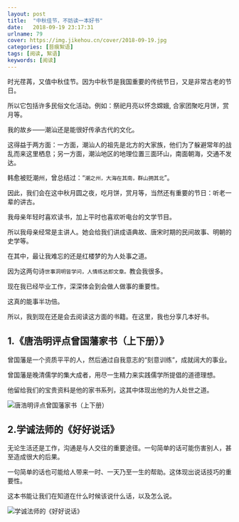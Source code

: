 ```yaml
---
layout: post
title:  "中秋佳节，不妨读一本好书"
date:   2018-09-19 23:17:31
urlname: 79
cover: https://img.jikehou.cn/cover/2018-09-19.jpg
categories: [苔痕絮语]
tags: [阅读, 絮语]
keywords: [阅读]
---
```

时光荏苒，又值中秋佳节。因为中秋节是我国重要的传统节日，又是非常古老的节日。

所以它包括许多民俗文化活动。例如：祭祀月亮以怀念嫦娥, 合家团聚吃月饼，赏月等。

我的故乡——潮汕还是能很好传承古代的文化。

这得益于两方面：一方面，潮汕人的祖先是北方的大家族，他们为了躲避常年的战乱而来这里栖息；另一方面，潮汕地区的地理位置三面环山，南面朝海，交通不发达。

韩愈被贬潮州，曾总结过：“`潮之州，大海在其南，群山拥其北`”。
<!-- more -->
因此，我们会在这中秋月圆之夜，吃月饼，赏月等，当然还有重要的节日：听老一辈的讲古。

我母亲年轻时喜欢读书，加上平时也喜欢听电台的文学节目。

所以我母亲经常是主讲人。她会给我们讲成语典故、唐宋时期的民间故事、明朝的史学等。

在其中，最让我难忘的还是红楼梦的为人处事之道。

因为这两句诗`世事洞明皆学问，人情练达即文章。`教会我很多。

现在我已经毕业工作，深深体会到会做人做事的重要性。

这真的能事半功倍。

所以，我到现在还是会去阅读这方面的书籍。在这里，我也分享几本好书。

## 1.《唐浩明评点曾国藩家书（上下册）》
曾国藩是一个资质平平的人，然后通过自我意志的“刻意训练”，成就阔大的事业。

曾国藩是晚清儒学的集大成者，用尽一生精力来实践儒学所提倡的道德理想。

他留给我们的宝贵资料是他的家书系列，这其中体现出他的为人处世之道。

![唐浩明评点曾国藩家书（上下册）](https://img.jikehou.cn/img/20180919_1.jpg)

## 2.学诚法师的《好好说话》
无论生活还是工作，沟通是与人交往的重要途径。一句简单的话可能伤害别人，甚至造成很大的后果。

一句简单的话也可能给人带来一时、一天乃至一生的帮助。这体现出说话技巧的重要性。

这本书能让我们在知道在什么时候该说什么话，以及怎么说。

![学诚法师的《好好说话》](https://img.jikehou.cn/img/20180919_2.jpg)